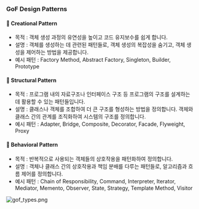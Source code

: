 ### GoF Design Patterns
#### 📌 Creational Pattern
- 목적 : 객체 생성 과정의 유연성을 높이고 코드 유지보수를 쉽게 합니다.
- 설명 : 객체를 생성하는 데 관련된 패턴들로, 객체 생성의 복잡성을 숨기고, 객체 생성을 제어하는 방법을 제공합니다.
- 예시 패턴 : Factory Method, Abstract Factory, Singleton, Builder, Prototype
#### 📌 Structural Pattern
- 목적 : 프로그램 내의 자료구조나 인터페이스 구조 등 프로그램의 구조를 설계하는 데 활용할 수 있는 패턴들입니다.
- 설명 : 클래스나 객체를 조합하여 더 큰 구조를 형성하는 방법을 정의합니다. 객체와 클래스 간의 관계를 조직화하여 시스템의 구조를 정의합니다.
- 예시 패턴 : Adapter, Bridge, Composite, Decorator, Facade, Flyweight, Proxy
#### 📌 Behavioral Pattern
- 목적 : 반복적으로 사용되는 객체들의 상호작용을 패턴화하여 정의합니다.
- 설명 : 객체나 클래스 간의 상호작용과 책임 분배를 다루는 패턴들로, 알고리즘과 흐름 제어를 정의합니다.
- 예시 패턴 : Chain of Responsibility, Command, Interpreter, Iterator, Mediator, Memento, Observer, State, Strategy, Template Method, Visitor

![gof_types.png](..%2F..%2FUsers%2Fdhy04%2FAppData%2FLocal%2FTemp%2Fgof_types.png)